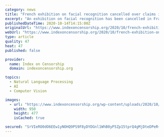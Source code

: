 ```yaml
---
category: news
title: "French exhibition on facial recognition cancelled over claims it violates police privacy"
excerpt: "An exhibition on facial recognition has been cancelled in France after claims it would violate police privacy, even though no private details are revealed"
publishedDateTime: 2020-10-14T14:15:00Z
originalUrl: "https://www.indexoncensorship.org/2020/10/french-exhibition-on-facial-recognition-cancelled-over-claims-it-violates-police-privacy/"
webUrl: "https://www.indexoncensorship.org/2020/10/french-exhibition-on-facial-recognition-cancelled-over-claims-it-violates-police-privacy/"
type: article
quality: 47
heat: 47
published: false

provider:
  name: Index on Censorship
  domain: indexoncensorship.org

topics:
  - Natural Language Processing
  - AI
  - Computer Vision

images:
  - url: "https://www.indexoncensorship.org/wp-content/uploads/2020/10/NIK_2103-s.jpg"
    width: 950
    height: 477
    isCached: true

secured: "SrVIeRO0dO6EEw1yNOHQ9PS9F8yDYDGnl1WhB0yP5Zp15tprQ4gMjDteDPeR+JZMoyuRmf6ceBLTOwlnvIVfwaqZgRbD0zOufehkIsncsuJSu39XqYhqlsBrCRaqT7Huv0dTCk73SMsPcO9umLuRWnIY8IDearFe9c1WG7rz3hXK8x9yZNNs2Cqi6OKwBR6LSXZ70z+Nx/cYLCbsrvxXTGx4uerBfVGbceL2NPuZiKp7Nf4WDvbp+yZkiRaS/x3WWr1MdDSJ3XXiat2zZDdO958Uay6LlESqLgc+QMcWLDg0J5I3e8h5TlX3dk5HER8i1hfMfJcbL8RQI3fz3s8YsD/9OU8T/mowi1rHin3EXK8=;UOJfPoI09s9oU7pvs6XrCA=="
---
```


